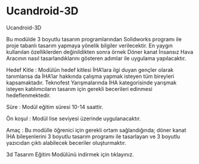 # Ucandroid-3D
Ucandroid-3D


Bu modülde 3 boyutlu tasarım programlarından Solidworks programı ile proje tabanlı tasarım yapmaya yönelik bilgiler verilecektir. En yaygın kullanılan özelliklerden değinildikten sonra örnek Döner kanat İnsansız Hava Aracının nasıl tasarlandıklarını gösteren adımlar ile uygulama yapılacaktır.

Hedef Kitle : Modülün hedef kitlesi İHA’lara ilgi duyan gençler olarak tanımlansa da İHA’lar hakkında çalışma yapmak isteyen tüm bireyleri kapsamaktadır. Teknofest Yarışmalarında İHA kategorisinde yarışmak isteyen katılımcıların tasarım için gerekli becerileri edinmesi hedeflenmektedir.

Süre : Modül eğitim süresi 10-14 saattir.

Ön koşul : Modül lise seviyesi üzerinde uygulanacaktır.

Amaç : Bu modülle öğrenici için gerekli ortam sağlandığında; döner kanat İHA bileşenlerini 3 boyutlu tasarım programı ile tasarlayan ve 3 boyutlu yazıcıdan çıktı alabilecek beceriler oluşturmaktır.

3d Tasarım Eğitim Modülünü indirmek için tıklayınız.
